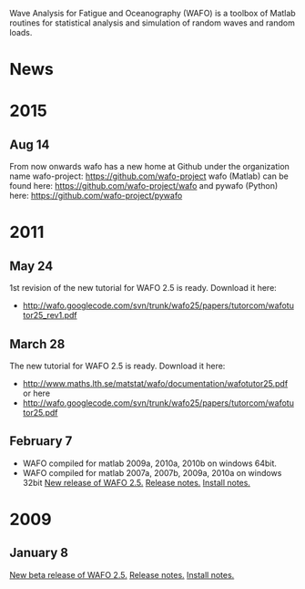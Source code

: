 Wave Analysis for Fatigue and Oceanography (WAFO) is a toolbox of Matlab routines for statistical analysis and simulation of random waves and random loads.

# News #
# 2015 #
## Aug 14 ##
From now onwards wafo has a new home at Github under the organization name wafo-project: https://github.com/wafo-project
wafo (Matlab) can be found here: https://github.com/wafo-project/wafo
and pywafo (Python) here: https://github.com/wafo-project/pywafo

# 2011 #
## May 24 ##
1st revision of the new tutorial for WAFO 2.5 is ready.
Download it here:
  * http://wafo.googlecode.com/svn/trunk/wafo25/papers/tutorcom/wafotutor25_rev1.pdf

## March 28 ##
The new tutorial for WAFO 2.5 is ready.
Download it here:
  * http://www.maths.lth.se/matstat/wafo/documentation/wafotutor25.pdf
or here
  * http://wafo.googlecode.com/svn/trunk/wafo25/papers/tutorcom/wafotutor25.pdf

## February 7 ##
  * WAFO compiled for matlab 2009a, 2010a, 2010b on windows 64bit.
  * WAFO compiled for matlab 2007a, 2007b, 2009a, 2010a on windows 32bit
[New release of WAFO 2.5.](http://wafo.googlecode.com/files/wafo25.7z)
[Release notes.](http://code.google.com/p/wafo/wiki/ReleaseNotesWAFO_25)
[Install notes.](http://code.google.com/p/wafo/wiki/InstallNotesWAFO_25)


# 2009 #
## January 8 ##
[New beta release of WAFO 2.5.](http://wafo.googlecode.com/files/wafo_2.5_beta.7z)
[Release notes.](http://code.google.com/p/wafo/wiki/ReleaseNotesWAFO_25_beta)
[Install notes.](http://code.google.com/p/wafo/wiki/InstallNotesWAFO_25_beta)
